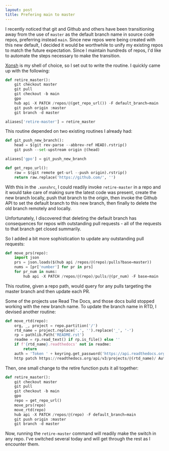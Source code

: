 ```yaml
---
layout: post
title: Prefering main to master
---
```


I recently noticed that git and Github and others have been transitioning away from the use of `master` as the default branch name in source code repos, preferring instead `main`. Since new repos were being created with this new default, I decided it would be worthwhile to unify my existing repos to match the future expectation. Since I maintain hundreds of repos, I'd like to automate the steps necessary to make the transition.

[Xonsh](https://xon.sh/) is my shell of choice, so I set out to write the routine. I quickly came up with the following:

```python
def retire_master():
    git checkout master
    git pull
    git checkout -b main
    gpo
    hub api -X PATCH /repos/@(get_repo_url()) -F default_branch=main
    git push origin :master
    git branch -d master

aliases['retire-master'] = retire_master
```

This routine depended on two existing routines I already had:

```python
def git_push_new_branch():
    head = $(git rev-parse --abbrev-ref HEAD).rstrip()
    git push --set-upstream origin @(head)

aliases['gpo'] = git_push_new_branch

def get_repo_url():
    raw = $(git remote get-url --push origin).rstrip()
    return raw.replace('https://github.com/', '')
```

With this in the `.xonshrc`, I could readily invoke `retire-master` in a repo and it would take care of making sure the latest code was present, create the new branch locally, push that branch to the origin, then invoke the Github API to set the default branch to this new branch, then finally to delete the old branch remotely and locally.

Unfortunately, I discovered that deleting the default branch has consequences for repos with outstanding pull requests - all of the requests to that branch get closed summarily.

So I added a bit more sophistication to update any outstanding pull requests:

```python
def move_prs(repo):
    import json
    prs = json.loads($(hub api /repos/@(repo)/pulls?base=master))
    nums = [pr['number'] for pr in prs]
    for pr_num in nums:
        hub api -X PATCH /repos/@(repo)/pulls/@(pr_num) -F base=main
```

This routine, given a repo path, would query for any pulls targeting the master branch and then update each PR.

Some of the projects use Read The Docs, and those docs build stopped working with the new branch name. To update the branch name in RTD, I devised another routine:

```python
def move_rtd(repo):
    org, _, project = repo.partition('/')
    rtd_name = project.replace('.', '').replace('_', '-')
    rp = pathlib.Path('README.rst')
    readme = rp.read_text() if rp.is_file() else ''
    if f'{rtd_name}.readthedocs' not in readme:
        return
    auth = 'Token ' + keyring.get_password('https://api.readthedocs.org/', 'token')
    http patch https://readthedocs.org/api/v3/projects/@(rtd_name)/ Authorization:@(auth) default_branch=main
```

Then, one small change to the retire function puts it all together:

```python
def retire_master():
    git checkout master
    git pull
    git checkout -b main
    gpo
    repo = get_repo_url()
    move_prs(repo)
    move_rtd(repo)
    hub api -X PATCH /repos/@(repo) -F default_branch=main
    git push origin :master
    git branch -d master
```

Now, running the `retire-master` command will readily make the switch in any repo. I've switched several today and will get through the rest as I encounter them.

